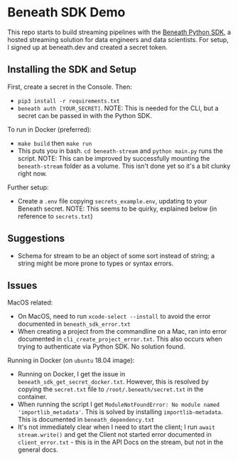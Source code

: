 # Beneath SDK Demo

This repo starts to build streaming pipelines with the [Beneath Python SDK](https://about.beneath.dev/docs/quick-starts/install-sdk/), a hosted streaming solution for data engineers and data scientists. For setup, I signed up at beneath.dev and created a secret token.

## Installing the SDK and Setup

First, create a secret in the Console. Then:
- `pip3 install -r requirements.txt`
- `beneath auth [YOUR_SECRET]`. NOTE: This is needed for the CLI, but a secret can be passed in with the Python SDK.

To run in Docker (preferred):
- `make build` then `make run`
- This puts you in bash. `cd beneath-stream` and `python main.py` runs the script. NOTE: This can be improved by successfully mounting the `beneath-stream` folder as a volume. This isn't done yet so it's a bit clunky right now.

Further setup:
- Create a `.env` file copying `secrets_example.env`, updating to your Beneath secret. NOTE: This seems to be quirky, explained below (in reference to `secrets.txt`)

## Suggestions

- Schema for stream to be an object of some sort instead of string; a string might be more prone to types or syntax errors.

## Issues

MacOS related:
- On MacOS, need to run `xcode-select --install` to avoid the error documented in `beneath_sdk_error.txt`
- When creating a project from the commandline on a Mac, ran into error documented in `cli_create_project_error.txt`. This also occurs when trying to authenticate via Python SDK. No solution found.

Running in Docker (on `ubuntu` 18.04 image):
- Running on Docker, I get the issue in `beneath_sdk_get_secret_docker.txt`. However, this is resolved by copying the `secret.txt` file to `/root/.beneath/secret.txt` in the container.
- When running the script I get `ModuleNotFoundError: No module named 'importlib_metadata'`. This is solved by installing `importlib-metadata`. This is documented in `beneath_dependency.txt`
- It's not immediately clear when I need to start the client; I run `await stream.write()` and get the Client not started error documented in `client_error.txt` - this is in the API Docs on the stream, but not in the general docs.
